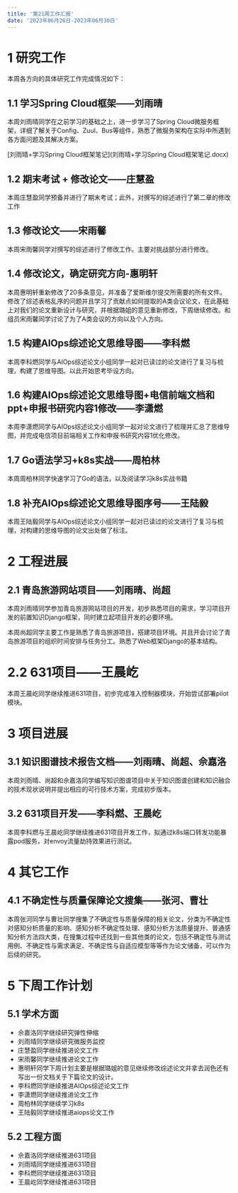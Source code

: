 ```yaml
---
title: '第21周工作汇报'
date: '2023年06月26日-2023年06月30日'
---
```


<!-- 只允许使用一级标题和二级标题 -->

# 1 研究工作

本周各方向的具体研究工作完成情况如下：

## 1.1 学习Spring Cloud框架——刘雨晴

本周刘雨晴同学在之前学习的基础之上，进一步学习了Spring Cloud微服务框架，详细了解关于Config、Zuul、Bus等组件，熟悉了微服务架构在实际中所遇到各方面问题及其解决方案。

<!-- 注意该超链接应该如何使用，不需要进行手动的编号，注意附件名不能有任何的空格 -->
[刘雨晴+学习Spring Cloud框架笔记](刘雨晴+学习Spring Cloud框架笔记.docx)

## 1.2 期末考试 + 修改论文——庄慧盈

本周庄慧盈同学预备并进行了期末考试；此外，对撰写的综述进行了第二章的修改工作

## 1.3 修改论文——宋雨馨

本周宋雨馨同学对撰写的综述进行了修改工作。主要对挑战部分进行修改。

## 1.4 修改论文，确定研究方向-惠明轩

本周惠明轩重新修改了20多条意见，并准备了爱斯维尔提交所需要的所有文件。修改了综述表格乱序的问题并且学习了贡献点如何提取的A类会议论文，在此基础上对我们的论文重新设计与研究，并根据璐姐的意见重新修改，下周继续修改。和组员宋雨馨同学讨论了为了A类会议的方向以及个人方向。

## 1.5 构建AIOps综述论文思维导图——李科燃

本周李科燃同学与AIOps综述论文小组同学一起对已读过的论文进行了复习与梳理，构建了思维导图。以此开始思考毕设方向。

## 1.6 构建AIOps综述论文思维导图+电信前端文档和ppt+申报书研究内容1修改——李潇燃

本周李潇燃同学与AIOps综述论文小组同学一起对论文进行了梳理并汇总了思维导图，并完成电信项目前端相关工作和申报书研究内容1优化修改。

## 1.7 Go语法学习+k8s实战——周柏林

本周周柏林同学快速学习了Go的语法，以及阅读学习k8s实战书籍

## 1.8 补充AIOps综述论文思维导图序号——王陆毅

本周王陆毅同学与AIOps综述论文小组同学一起对已读过的论文进行了复习与梳理，对构建的思维导图的论文出处做了标注。

# 2 工程进展

## 2.1 青岛旅游网站项目——刘雨晴、尚超

本周刘雨晴同学参加青岛旅游网站项目的开发，初步熟悉项目的需求，学习项目开发的前置知识Django框架，同时建立起项目开发的必要环境。

本周尚超同学主要工作是熟悉了青岛旅游项目，搭建项目环境。并且开会讨论了青岛旅游项目的组织时间安排与任务分工。熟悉了Web框架Django的基本结构。

# 2.2 631项目——王晨屹

本周王晨屹同学继续推进631项目，初步完成准入控制器模块，开始尝试部署pilot模块。

# 3 项目进展

## 3.1 知识图谱技术报告文档——刘雨晴、尚超、佘嘉洛

本周刘雨晴、尚超和佘嘉洛同学编写知识图谱项目中关于知识图谱创建和知识融合的技术现状说明并提出相应的可行技术方案，完成初步版本。

## 3.2 631项目开发——李科燃、王晨屹

本周李科燃与王晨屹同学继续推进631项目开发工作，拟通过k8s端口转发功能暴露pod服务，对envoy流量劫持效果进行测试。

# 4 其它工作

## 4.1 不确定性与质量保障论文搜集——张河、曹壮

本周张河同学与曹壮同学搜集了不确定性与质量保障的相关论文，分类为不确定性对感知分析质量的影响、感知分析不确定性处理、感知分析方法质量提升、普通感知分析方法四大类，在搜集过程中还找到一些其他类的论文，包括不确定性与测试用例、不确定性与需求满足、不确定性与自适应模型等等作为论文储备，可以作为后续的研究。

# 5 下周工作计划

## 5.1 学术方面

+ 佘嘉洛同学继续研究弹性伸缩
+ 刘雨晴同学继续研究微服务监控
+ 庄慧盈同学继续推进论文工作
+ 宋雨馨同学继续推进论文工作
+ 惠明轩同学下周计划主要是根据璐姐的意见继续修改综述论文并拿去润色还有写出一份文档关于下篇论文的设计。
+ 李科燃同学继续推进AIOps综述论文工作
+ 李潇燃同学继续推进论文工作
+ 周柏林同学继续学习k8s
+ 王陆毅同学继续推进aiops论文工作

## 5.2 工程方面

+ 佘嘉洛同学继续推进631项目
+ 刘雨晴同学继续推进631项目
+ 李科燃同学继续推进631项目
+ 王晨屹同学继续推进631项目
